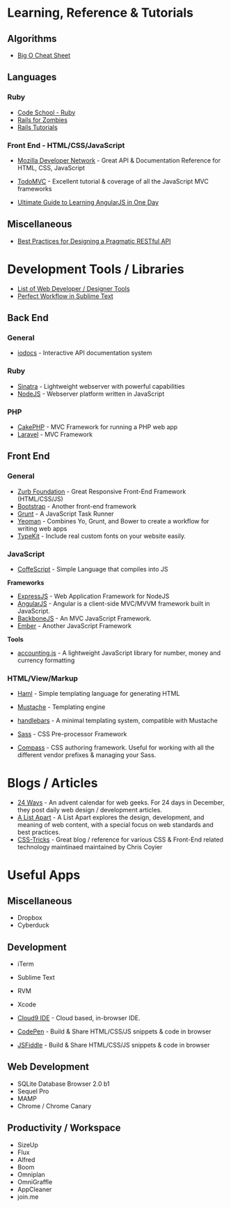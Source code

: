 # Learning, Reference & Tutorials

## Algorithms
* [Big O Cheat Sheet](http://bigocheatsheet.com/)

	
## Languages

### Ruby

* [Code School - Ruby](https://www.codeschool.com/paths/ruby)
* [Rails for Zombies](http://railsforzombies.org/)
* [Rails Tutorials](http://ruby.railstutorial.org/)

### Front End - HTML/CSS/JavaScript
* [Mozilla Developer Network](https://developer.mozilla.org/en-US/docs/Web) - Great API & Documentation Reference for HTML, CSS, JavaScript


* [TodoMVC](http://todomvc.com/) - Excellent tutorial & coverage of all the JavaScript MVC frameworks
* [Ultimate Guide to Learning AngularJS in One Day](http://toddmotto.com/ultimate-guide-to-learning-angular-js-in-one-day/)


## Miscellaneous
* [Best Practices for Designing a Pragmatic RESTful API](http://www.vinaysahni.com/best-practices-for-a-pragmatic-restful-api)

# Development Tools / Libraries
* [List of Web Developer / Designer Tools](http://www.designyourway.net/blog/resources/if-youre-a-web-designer-or-web-developer-youll-want-these-new-resources/)
* [Perfect Workflow in Sublime Text](https://tutsplus.com/course/improve-workflow-in-sublime-text-2/)

## Back End

### General
* [iodocs](https://github.com/mashery/iodocs) - Interactive API documentation system

### Ruby 
* [Sinatra](http://www.sinatrarb.com/) - Lightweight webserver with powerful capabilities
* [NodeJS](http://nodejs.org/) - Webserver platform written in JavaScript

### PHP
* [CakePHP](http://cakephp.org/) - MVC Framework for running a PHP web app
* [Laravel](http://laravel.com/) - MVC Framework

## Front End

### General
* [Zurb Foundation](http://foundation.zurb.com/) - Great Responsive Front-End Framework (HTML/CSS/JS)
* [Bootstrap](http://getbootstrap.com/) - Another front-end framework
* [Grunt](http://gruntjs.com/) - A JavaScript Task Runner
* [Yeoman](http://yeoman.io/) - Combines Yo, Grunt, and Bower to create a workflow for writing web apps
* [TypeKit](https://typekit.com/) - Include real custom fonts on your website easily.

### JavaScript

* [CoffeScript](http://coffeescript.org/) - Simple Language that compiles into JS

**Frameworks**
* [ExpressJS](http://expressjs.com/) - Web Application Framework for NodeJS
* [AngularJS](http://angularjs.org/) - Angular is a client-side MVC/MVVM framework built in JavaScript.
* [BackboneJS](http://backbonejs.org/) - An MVC JavaScript Framework.
* [Ember](http://emberjs.com/) - Another JavaScript Framework

**Tools**
* [accounting.js](https://github.com/josscrowcroft/accounting.js) - A lightweight JavaScript library for number, money and currency formatting


### HTML/View/Markup
* [Haml](http://haml.info/) - Simple templating language for generating HTML
* [Mustache](http://mustache.github.io/) - Templating engine
* [handlebars](http://handlebarsjs.com/) - A minimal templating system, compatible with Mustache


* [Sass](http://sass-lang.com/) - CSS Pre-processor Framework
* [Compass](http://compass-style.org/) - CSS authoring framework. Useful for working with all the different vendor prefixes & managing your Sass.


# Blogs / Articles

* [24 Ways](http://24ways.org/) - An advent calendar for web geeks. For 24 days in December, they post daily web design / development articles.
* [A List Apart](http://alistapart.com/) - A List Apart explores the design, development, and meaning of web content, with a special focus on web standards and best practices.
* [CSS-Tricks](http://css-tricks.com/) - Great blog / reference for various CSS & Front-End related technology maintinaed maintained by Chris Coyier


# Useful Apps



## Miscellaneous

* Dropbox
* Cyberduck

## Development

* iTerm
* Sublime Text
* RVM

* Xcode

* [Cloud9 IDE](https://c9.io/) - Cloud based, in-browser IDE.

* [CodePen](http://codepen.io/) - Build & Share HTML/CSS/JS snippets & code in browser
* [JSFiddle](http://jsfiddle.net/) - Build & Share HTML/CSS/JS snippets & code in browser

## Web Development
* SQLite Database Browser 2.0 b1
* Sequel Pro
* MAMP 
* Chrome / Chrome Canary


## Productivity / Workspace

* SizeUp
* Flux
* Alfred
* Boom
* Omniplan
* OmniGraffle
* AppCleaner
* join.me